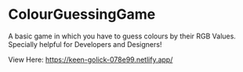 # ColourGuessingGame

A basic game in which you have to guess colours by their RGB Values.
Specially helpful for Developers and Designers!

View Here: https://keen-golick-078e99.netlify.app/
